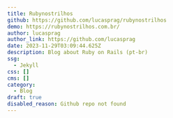 ```yaml
---
title: Rubynostrilhos
github: https://github.com/lucasprag/rubynostrilhos
demo: https://rubynostrilhos.com.br/
author: lucasprag
author_link: https://github.com/lucasprag
date: 2023-11-29T03:09:44.625Z
description: Blog about Ruby on Rails (pt-br)
ssg:
  - Jekyll
css: []
cms: []
category:
  - Blog
draft: true
disabled_reason: Github repo not found
---
```

